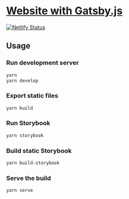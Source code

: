 # [Website with Gatsby.js](https://kimmosaaskilahti.fi)

[![Netlify Status](https://api.netlify.com/api/v1/badges/2813de34-3363-4ca8-8136-e60c0088a8a6/deploy-status)](https://app.netlify.com/sites/jovial-chandrasekhar-6b410b/deploys)

## Usage

### Run development server

```bash
yarn
yarn develop
```

### Export static files

```bash
yarn build
```

### Run Storybook

```bash
yarn storybook
```

### Build static Storybook

```bash
yarn build-storybook
```

### Serve the build

```bash
yarn serve
```
